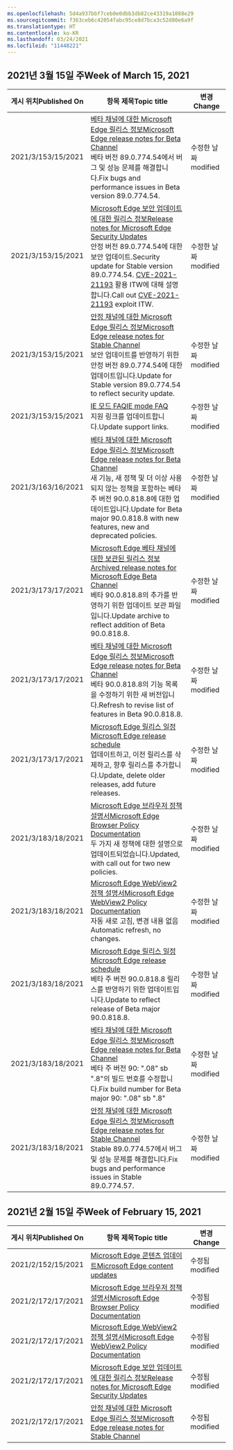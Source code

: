 ```yaml
---
ms.openlocfilehash: 5d4a937bbf7ceb0e0dbb3db82ce43319a1088e29
ms.sourcegitcommit: f363ceb6c42054fabc95ce8d7bca3c52d80e6a9f
ms.translationtype: HT
ms.contentlocale: ko-KR
ms.lasthandoff: 03/24/2021
ms.locfileid: "11448221"
---
```

<!-- This file is generated automatically each week. Changes made to this file will be overwritten.-->


## <a name="week-of-march-15-2021"></a><span data-ttu-id="df236-101">2021년 3월 15일 주</span><span class="sxs-lookup"><span data-stu-id="df236-101">Week of March 15, 2021</span></span>


| <span data-ttu-id="df236-102">게시 위치</span><span class="sxs-lookup"><span data-stu-id="df236-102">Published On</span></span> |<span data-ttu-id="df236-103">항목 제목</span><span class="sxs-lookup"><span data-stu-id="df236-103">Topic title</span></span> | <span data-ttu-id="df236-104">변경</span><span class="sxs-lookup"><span data-stu-id="df236-104">Change</span></span> |
|------|------------|--------|
| <span data-ttu-id="df236-105">2021/3/15</span><span class="sxs-lookup"><span data-stu-id="df236-105">3/15/2021</span></span> | [<span data-ttu-id="df236-106">베타 채널에 대한 Microsoft Edge 릴리스 정보</span><span class="sxs-lookup"><span data-stu-id="df236-106">Microsoft Edge release notes for Beta Channel</span></span>](/DeployEdge/microsoft-edge-relnote-beta-channel)<br><span data-ttu-id="df236-107">베타 버전 89.0.774.54에서 버그 및 성능 문제를 해결합니다.</span><span class="sxs-lookup"><span data-stu-id="df236-107">Fix bugs and performance issues in Beta version 89.0.774.54.</span></span> | <span data-ttu-id="df236-108">수정한 날짜</span><span class="sxs-lookup"><span data-stu-id="df236-108">modified</span></span> |
| <span data-ttu-id="df236-109">2021/3/15</span><span class="sxs-lookup"><span data-stu-id="df236-109">3/15/2021</span></span> | [<span data-ttu-id="df236-110">Microsoft Edge 보안 업데이트에 대한 릴리스 정보</span><span class="sxs-lookup"><span data-stu-id="df236-110">Release notes for Microsoft Edge Security Updates</span></span>](/DeployEdge/microsoft-edge-relnotes-security)<br><span data-ttu-id="df236-111">안정 버전 89.0.774.54에 대한 보안 업데이트.</span><span class="sxs-lookup"><span data-stu-id="df236-111">Security update for Stable version 89.0.774.54.</span></span> <span data-ttu-id="df236-112">[CVE-2021-21193](https://msrc.microsoft.com/update-guide/vulnerability/CVE-2021-21193) 활용 ITW에 대해 설명합니다.</span><span class="sxs-lookup"><span data-stu-id="df236-112">Call out [CVE-2021-21193](https://msrc.microsoft.com/update-guide/vulnerability/CVE-2021-21193) exploit ITW.</span></span> | <span data-ttu-id="df236-113">수정한 날짜</span><span class="sxs-lookup"><span data-stu-id="df236-113">modified</span></span> |
| <span data-ttu-id="df236-114">2021/3/15</span><span class="sxs-lookup"><span data-stu-id="df236-114">3/15/2021</span></span> | [<span data-ttu-id="df236-115">안정 채널에 대한 Microsoft Edge 릴리스 정보</span><span class="sxs-lookup"><span data-stu-id="df236-115">Microsoft Edge release notes for Stable Channel</span></span>](/DeployEdge/microsoft-edge-relnote-stable-channel)<br><span data-ttu-id="df236-116">보안 업데이트를 반영하기 위한 안정 버전 89.0.774.54에 대한 업데이트입니다.</span><span class="sxs-lookup"><span data-stu-id="df236-116">Update for Stable version 89.0.774.54 to reflect security update.</span></span> | <span data-ttu-id="df236-117">수정한 날짜</span><span class="sxs-lookup"><span data-stu-id="df236-117">modified</span></span> |
| <span data-ttu-id="df236-118">2021/3/15</span><span class="sxs-lookup"><span data-stu-id="df236-118">3/15/2021</span></span> | [<span data-ttu-id="df236-119">IE 모드 FAQ</span><span class="sxs-lookup"><span data-stu-id="df236-119">IE mode FAQ</span></span>](/DeployEdge/edge-ie-mode-faq)<br><span data-ttu-id="df236-120">지원 링크를 업데이트합니다.</span><span class="sxs-lookup"><span data-stu-id="df236-120">Update support links.</span></span> | <span data-ttu-id="df236-121">수정한 날짜</span><span class="sxs-lookup"><span data-stu-id="df236-121">modified</span></span> |
| <span data-ttu-id="df236-122">2021/3/16</span><span class="sxs-lookup"><span data-stu-id="df236-122">3/16/2021</span></span> | [<span data-ttu-id="df236-123">베타 채널에 대한 Microsoft Edge 릴리스 정보</span><span class="sxs-lookup"><span data-stu-id="df236-123">Microsoft Edge release notes for Beta Channel</span></span>](/DeployEdge/microsoft-edge-relnote-beta-channel)<br><span data-ttu-id="df236-124">새 기능, 새 정책 및 더 이상 사용되지 않는 정책을 포함하는 베타 주 버전 90.0.818.8에 대한 업데이트입니다.</span><span class="sxs-lookup"><span data-stu-id="df236-124">Update for Beta major 90.0.818.8 with new features, new and deprecated policies.</span></span> | <span data-ttu-id="df236-125">수정한 날짜</span><span class="sxs-lookup"><span data-stu-id="df236-125">modified</span></span> |
| <span data-ttu-id="df236-126">2021/3/17</span><span class="sxs-lookup"><span data-stu-id="df236-126">3/17/2021</span></span> | [<span data-ttu-id="df236-127">Microsoft Edge 베타 채널에 대한 보관된 릴리스 정보</span><span class="sxs-lookup"><span data-stu-id="df236-127">Archived release notes for Microsoft Edge Beta Channel</span></span>](/DeployEdge/microsoft-edge-relnote-archive-beta-channel)<br><span data-ttu-id="df236-128">베타 90.0.818.8의 추가를 반영하기 위한 업데이트 보관 파일입니다.</span><span class="sxs-lookup"><span data-stu-id="df236-128">Update archive to reflect addition of Beta 90.0.818.8.</span></span> | <span data-ttu-id="df236-129">수정한 날짜</span><span class="sxs-lookup"><span data-stu-id="df236-129">modified</span></span> |
| <span data-ttu-id="df236-130">2021/3/17</span><span class="sxs-lookup"><span data-stu-id="df236-130">3/17/2021</span></span> | [<span data-ttu-id="df236-131">베타 채널에 대한 Microsoft Edge 릴리스 정보</span><span class="sxs-lookup"><span data-stu-id="df236-131">Microsoft Edge release notes for Beta Channel</span></span>](/DeployEdge/microsoft-edge-relnote-beta-channel)<br><span data-ttu-id="df236-132">베타 90.0.818.8의 기능 목록을 수정하기 위한 새 버전입니다.</span><span class="sxs-lookup"><span data-stu-id="df236-132">Refresh to revise list of features in Beta 90.0.818.8.</span></span> | <span data-ttu-id="df236-133">수정한 날짜</span><span class="sxs-lookup"><span data-stu-id="df236-133">modified</span></span> |
| <span data-ttu-id="df236-134">2021/3/17</span><span class="sxs-lookup"><span data-stu-id="df236-134">3/17/2021</span></span> | [<span data-ttu-id="df236-135">Microsoft Edge 릴리스 일정</span><span class="sxs-lookup"><span data-stu-id="df236-135">Microsoft Edge release schedule</span></span>](/DeployEdge/microsoft-edge-release-schedule)<br><span data-ttu-id="df236-136">업데이트하고, 이전 릴리스를 삭제하고, 향후 릴리스를 추가합니다.</span><span class="sxs-lookup"><span data-stu-id="df236-136">Update, delete older releases, add future releases.</span></span> | <span data-ttu-id="df236-137">수정한 날짜</span><span class="sxs-lookup"><span data-stu-id="df236-137">modified</span></span> |
| <span data-ttu-id="df236-138">2021/3/18</span><span class="sxs-lookup"><span data-stu-id="df236-138">3/18/2021</span></span> | [<span data-ttu-id="df236-139">Microsoft Edge 브라우저 정책 설명서</span><span class="sxs-lookup"><span data-stu-id="df236-139">Microsoft Edge Browser Policy Documentation</span></span>](/DeployEdge/microsoft-edge-policies)<br><span data-ttu-id="df236-140">두 가지 새 정책에 대한 설명으로 업데이트되었습니다.</span><span class="sxs-lookup"><span data-stu-id="df236-140">Updated, with call out for two new policies.</span></span> | <span data-ttu-id="df236-141">수정한 날짜</span><span class="sxs-lookup"><span data-stu-id="df236-141">modified</span></span> |
| <span data-ttu-id="df236-142">2021/3/18</span><span class="sxs-lookup"><span data-stu-id="df236-142">3/18/2021</span></span> | [<span data-ttu-id="df236-143">Microsoft Edge WebView2 정책 설명서</span><span class="sxs-lookup"><span data-stu-id="df236-143">Microsoft Edge WebView2 Policy Documentation</span></span>](/DeployEdge/microsoft-edge-webview-policies)<br><span data-ttu-id="df236-144">자동 새로 고침, 변경 내용 없음</span><span class="sxs-lookup"><span data-stu-id="df236-144">Automatic refresh, no changes.</span></span> | <span data-ttu-id="df236-145">수정한 날짜</span><span class="sxs-lookup"><span data-stu-id="df236-145">modified</span></span> |
| <span data-ttu-id="df236-146">2021/3/18</span><span class="sxs-lookup"><span data-stu-id="df236-146">3/18/2021</span></span> | [<span data-ttu-id="df236-147">Microsoft Edge 릴리스 일정</span><span class="sxs-lookup"><span data-stu-id="df236-147">Microsoft Edge release schedule</span></span>](/DeployEdge/microsoft-edge-release-schedule)<br><span data-ttu-id="df236-148">베타 주 버전 90.0.818.8 릴리스를 반영하기 위한 업데이트입니다.</span><span class="sxs-lookup"><span data-stu-id="df236-148">Update to reflect release of Beta major 90.0.818.8.</span></span> | <span data-ttu-id="df236-149">수정한 날짜</span><span class="sxs-lookup"><span data-stu-id="df236-149">modified</span></span> |
| <span data-ttu-id="df236-150">2021/3/18</span><span class="sxs-lookup"><span data-stu-id="df236-150">3/18/2021</span></span> | [<span data-ttu-id="df236-151">베타 채널에 대한 Microsoft Edge 릴리스 정보</span><span class="sxs-lookup"><span data-stu-id="df236-151">Microsoft Edge release notes for Beta Channel</span></span>](/DeployEdge/microsoft-edge-relnote-beta-channel)<br><span data-ttu-id="df236-152">베타 주 버전 90: ".08" sb ".8"의 빌드 번호를 수정합니다.</span><span class="sxs-lookup"><span data-stu-id="df236-152">Fix build number for Beta major 90: ".08" sb ".8"</span></span> | <span data-ttu-id="df236-153">수정한 날짜</span><span class="sxs-lookup"><span data-stu-id="df236-153">modified</span></span> |
| <span data-ttu-id="df236-154">2021/3/18</span><span class="sxs-lookup"><span data-stu-id="df236-154">3/18/2021</span></span> | [<span data-ttu-id="df236-155">안정 채널에 대한 Microsoft Edge 릴리스 정보</span><span class="sxs-lookup"><span data-stu-id="df236-155">Microsoft Edge release notes for Stable Channel</span></span>](/DeployEdge/microsoft-edge-relnote-stable-channel)<br><span data-ttu-id="df236-156">Stable 89.0.774.57에서 버그 및 성능 문제를 해결합니다.</span><span class="sxs-lookup"><span data-stu-id="df236-156">Fix bugs and performance issues in Stable 89.0.774.57.</span></span> | <span data-ttu-id="df236-157">수정한 날짜</span><span class="sxs-lookup"><span data-stu-id="df236-157">modified</span></span> |

## <a name="week-of-february-15-2021"></a><span data-ttu-id="df236-158">2021년 2월 15일 주</span><span class="sxs-lookup"><span data-stu-id="df236-158">Week of February 15, 2021</span></span>


| <span data-ttu-id="df236-159">게시 위치</span><span class="sxs-lookup"><span data-stu-id="df236-159">Published On</span></span> |<span data-ttu-id="df236-160">항목 제목</span><span class="sxs-lookup"><span data-stu-id="df236-160">Topic title</span></span> | <span data-ttu-id="df236-161">변경</span><span class="sxs-lookup"><span data-stu-id="df236-161">Change</span></span> |
|------|------------|--------|
| <span data-ttu-id="df236-162">2021/2/15</span><span class="sxs-lookup"><span data-stu-id="df236-162">2/15/2021</span></span> | [<span data-ttu-id="df236-163">Microsoft Edge 콘텐츠 업데이트</span><span class="sxs-lookup"><span data-stu-id="df236-163">Microsoft Edge content updates</span></span>](/DeployEdge/microsoft-edge-content-updates) | <span data-ttu-id="df236-164">수정됨</span><span class="sxs-lookup"><span data-stu-id="df236-164">modified</span></span> |
| <span data-ttu-id="df236-165">2021/2/17</span><span class="sxs-lookup"><span data-stu-id="df236-165">2/17/2021</span></span> | [<span data-ttu-id="df236-166">Microsoft Edge 브라우저 정책 설명서</span><span class="sxs-lookup"><span data-stu-id="df236-166">Microsoft Edge Browser Policy Documentation</span></span>](/DeployEdge/microsoft-edge-policies) | <span data-ttu-id="df236-167">수정됨</span><span class="sxs-lookup"><span data-stu-id="df236-167">modified</span></span> |
| <span data-ttu-id="df236-168">2021/2/17</span><span class="sxs-lookup"><span data-stu-id="df236-168">2/17/2021</span></span> | [<span data-ttu-id="df236-169">Microsoft Edge WebView2 정책 설명서</span><span class="sxs-lookup"><span data-stu-id="df236-169">Microsoft Edge WebView2 Policy Documentation</span></span>](/DeployEdge/microsoft-edge-webview-policies) | <span data-ttu-id="df236-170">수정됨</span><span class="sxs-lookup"><span data-stu-id="df236-170">modified</span></span> |
| <span data-ttu-id="df236-171">2021/2/17</span><span class="sxs-lookup"><span data-stu-id="df236-171">2/17/2021</span></span> | [<span data-ttu-id="df236-172">Microsoft Edge 보안 업데이트에 대한 릴리스 정보</span><span class="sxs-lookup"><span data-stu-id="df236-172">Release notes for Microsoft Edge Security Updates</span></span>](/DeployEdge/microsoft-edge-relnotes-security) | <span data-ttu-id="df236-173">수정됨</span><span class="sxs-lookup"><span data-stu-id="df236-173">modified</span></span> |
| <span data-ttu-id="df236-174">2021/2/17</span><span class="sxs-lookup"><span data-stu-id="df236-174">2/17/2021</span></span> | [<span data-ttu-id="df236-175">안정 채널에 대한 Microsoft Edge 릴리스 정보</span><span class="sxs-lookup"><span data-stu-id="df236-175">Microsoft Edge release notes for Stable Channel</span></span>](/DeployEdge/microsoft-edge-relnote-stable-channel) | <span data-ttu-id="df236-176">수정됨</span><span class="sxs-lookup"><span data-stu-id="df236-176">modified</span></span> |
